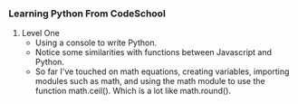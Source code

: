 ### Learning Python From CodeSchool
1.  Level One
    * Using a console to write Python.
    * Notice some similarities with functions between Javascript and Python.
    * So far I've touched on math equations, creating variables, importing modules such as math, and using the math module to use the function math.ceil(). Which is a lot like math.round().
